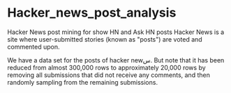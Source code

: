 # Hacker_news_post_analysis
Hacker News post mining for show HN and Ask HN posts
Hacker News is a site where user-submitted stories (known as "posts") are voted and commented upon.

We have a data set for the posts of hacker newس. But note that it has been reduced from almost 300,000 rows to approximately 20,000 rows by removing all submissions that did not receive any comments, and then randomly sampling from the remaining submissions.

